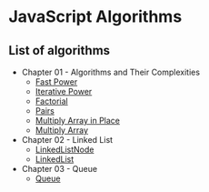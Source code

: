 # JavaScript Algorithms

## List of algorithms

- Chapter 01 - Algorithms and Their Complexities
    - [Fast Power](./src/01-algorithms-and-their-complexities/fast-power.js)
    - [Iterative Power](./src/01-algorithms-and-their-complexities/iterative-power.js)
    - [Factorial](./src/01-algorithms-and-their-complexities/factorial.js)
    - [Pairs](./src/01-algorithms-and-their-complexities/pairs.js)
    - [Multiply Array in Place](./src/01-algorithms-and-their-complexities/multiply-array-in-place.js)
    - [Multiply Array](./src/01-algorithms-and-their-complexities/multiply-array.js)
- Chapter 02 - Linked List
    - [LinkedListNode](./src/02-linked-list/linked-list-node.js)
    - [LinkedList](./src/02-linked-list/linked-list.js)
- Chapter 03 - Queue
    - [Queue](./src/03-queue/queue.js)